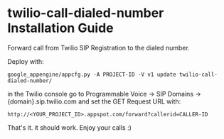 # twilio-call-dialed-number Installation Guide
Forward call from Twilio SIP Registration to the dialed number.

Deploy with:
```
google_appengine/appcfg.py -A PROJECT-ID -V v1 update twilio-call-dialed-number/
```
    
in the Twilio console  go to Programmable Voice -> SIP Domains -> {domain}.sip.twilio.com and set the GET Request URL with:
```
http://<YOUR_PROJECT_ID>.appspot.com/forward?callerid=CALLER-ID
```
    
 That's it. it should work.
 Enjoy your calls :)
